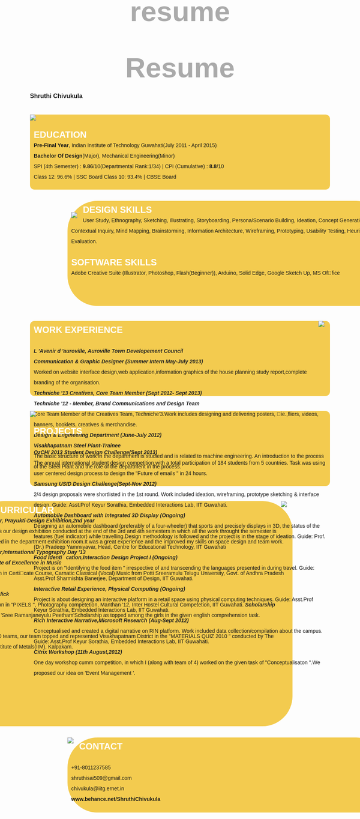 resume
======
<!DOCTYPE html>

<head>
<title>Resume_Final</title>
<link href='https://fonts.googleapis.com/css?family=Londrina+Shadow' rel='stylesheet' type='text/css'>
<META http-equiv="Page-Enter" CONTENT="RevealTrans(Duration=4,Transition=22)">
<style>
body {
  font-family: helvetica, sans-serif;
  margin: 0 auto;
  max-width: 800px;
background:  url("jpegs/backgound_3.jpg");
}
div {
  height: 200px;
  background-size: cover;
  margin: 40px 0 0 0;
  border-radius: 12px;
background: #F3CB4F;
animation: myfirst 5s linear 2s infinite alternate;
-moz-animation: myfirst 5s linear 2s infinite alternate;
}
h1 {
  font-family: helvetica;
  text-align: center;
  font-size: 75px;
  color: #aaaaaa;
  margin: 30px 0 0 0;
}

h3{
  font-family: helvetica;
  text-align: center;
  color: #aaaaaa;
font-size: 40px;
  margin: 10px 0 0 0;
}

h2 {
  text-align: center;
  color: #bbbbbb;
  margin: 0px 0 70px 0;
}
p {
  padding: 10px;
  line-height: 28px;
}

.first{
  background: #F3CB4F;
  margin: 40px 100px 0 -150px;
border-radius: 80px 80px 80px 0;
}
.second{
  background: #F3CB4F;
  margin: 30px -150px 0 100px;
height: 280px;
border-radius: 80px 80px 0 80px;
}
.third{
  background: #F3CB4F;
margin: 30px -150px 0 100px;
border-radius: 80px 80px 0 80px;
}

.fourth{
  background: #F3CB4F;
    margin: 40px 100px 0 -150px;
height: 550px;
border-radius: 80px 80px 80px 0;
}

.fifth{
  background: #F3CB4F;
 margin: 30px -150px 0 100px;
height: 1000px;
border-radius: 80px 80px  0 80px;
}
.sixth{
background: #F3CB4F;
margin: 40px 100px 0 -150px;
height: 600px;
border-radius: 80px 80px 80px 0;
}


.education {
  float: right;
margin: 0 15px 0 0;
}
.skills{
 float: left;
margin: 30px 15px 0 10px;
}
.contact{
float: left;
margin: 0 15px 0 0;
}
.work{
float: right;
margin: 0 15px 0 0;
}

.projects{
float: left;
margin: 0 15px 0 0;
}
.achieve{
float: right;
margin: 0 15px 0 0;
}

img{
  height: 200px;
}


.edu{
 color: black;
  margin: 50px  200px 0 15px;
padding:  20px;
font-size: 15px;
}

.ski{
 color: black;
padding:  25px;
margin: 50px  5px 0 200px;
font-size: 15px;
  }


.con{
  color: black;
  margin: 50px 15px 0  10px; 
  padding: 20px;
 font-size: 15px;
  }

.wor{
 color: black;
  margin: 50px  200px 0 50px;
  padding:  30px;
 font-size: 15px;
  }

.pro{
 color: black;
  margin: 50px  50px 0 150px;
  padding:  40px;
 font-size: 15px;
  }

.ach{
color: black;
  margin: 50px  200px 0 50px;
  padding:  30px;
 font-size: 15px;
  }

@media(max-width: 500px){
  h1{
    font-size: 50px;
    margin-top: 20px 0;
    line-height: 40px;
  }
  h2{
    font-size: 20px;
    margin: 20px 0 30px 0;
  }
  div{
    margin: 20px 12px 0 12px;
  }
  p{
    font-size: 20px;
    line-height: 24px;
  }
  small{
    font-size: 16px;
  }
}

@keyframes myfirst
{
from {background:  #F3CB4F;}
to {background: #D7DF23 ;}
}

@-moz-keyframes myfirst /* Safari and Chrome */
{
from {background: #F3CB4F;}
to {background: #D7DF23}
}
</style>

</head>

<body>
<h1>Resume</h1>
<h3>Shruthi Chivukula</h3>
<div class="first">
<span class="education">  <img src="jpegs/education4.png" ></span>
  <p class="edu">
<b><font color= white  size= 5px>EDUCATION</font></b><br />
<b>Pre-Final Year</b>, Indian Institute of Technology Guwahati(July 2011 - April 2015)</br>
<b>Bachelor Of Design</b>(Major), Mechanical Engineering(Minor)</br>
SPI (4th Semester) : <b>9.86</b>/10(Departmental Rank:1/34) | CPI (Cumulative) : <b>8.8</b>/10</br>
Class 12: 96.6% | SSC Board                  Class 10: 93.4% | CBSE Board</br></p>
</div>

<div class="second">
<span class="skills">  <img src="jpegs/skill.png" ></span>
  <p class="ski">
<b><font color= white  size= 5px>DESIGN SKILLS</font></b></br>
User Study, Ethnography, Sketching, Illustrating, Storyboarding, Persona/Scenario Building, Ideation, Concept
Generation, Contextual Inquiry, Mind Mapping, Brainstorming, Information Architecture, Wireframing, Prototyping,
Usability Testing, Heuristic Evaluation.</br></br>
<b><font color= white  size= 5px ><span class="soft">SOFTWARE SKILLS</span></font></b></br>
Adobe Creative Suite (Illustrator,
Photoshop, Flash(Beginner)), Arduino,
Solid Edge, Google Sketch Up, MS Office</p>
</div>
  

<div class="fourth">
<span class="work "> <img src="jpegs/work.png" ></span>
<p class="wor">
<b><font color= white  size= 5px>WORK EXPERIENCE</font></b></br></br>
<b><em><font color= #232323>L &#39;Avenir d &#39;auroville, Auroville Town Developement Council</br>
Communication & Graphic Designer (Summer Intern May-July 2013)</font></br></em></b>
Worked on website interface design,web application,information graphics of the house planning study
report,complete branding of the organisation.</br>
<b><em><font color= #232323>Techniche &#39;13 Creatives, Core Team Member (Sept 2012- Sept 2013)</br>
Techniche &#39;12 - Member, Brand Communications and Design Team</font></br></em></b>
Core Team Member of the Creatives Team, Techniche&#39;3.Work includes designing and delivering posters, ie.,fliers,
videos, banners, booklets, creatives & merchandise.</br>
<b><em><font color= #232323>Design & Engineering Department (June-July 2012)</br>
Visakhapatnam Steel Plant-Trainee</font></br></em></b>
The basic structure of work in the department is studied and is related to machine engineering. An introduction to
the process of the Steel Plant and the role of the department in the process.</br>
</p>
</div>

<div class="fifth">
<span class="projects "> <img src="jpegs/projects.png" ></span>
<p class="pro">
<b><font color= white  size= 5px>PROJECTS</font></b></br></br>
<b><em><font color= #232323>OzCHI 2013 Student Design Challenge(Sept 2013)</font></br></em></b>
The annual international student design competition with a total participation of 184 students from 5 countries. Task
was using user centered design process to design the  	&#34;Future of emails 	&#34; in 24 hours.</br>
<b><em><font color= #232323>Samsung USID Design Challenge(Sept-Nov 2012)</font></br></em></b>
2/4 design proposals were shortlisted in the 1st round. Work included ideation, wireframing, prototype sketching &
interface design.
Guide: Asst.Prof Keyur Sorathia, Embedded Interactions Lab, IIT Guwahati.</br>
<b><em><font color= #232323>Automobile Dashboard with Integrated 3D Display (Ongoing)</font></br></em></b>
Designing an automobile dashboard (preferably of a four-wheeler) that sports and precisely displays in 3D, the status
of the features (fuel indicator) while travelling.Design methodology is followed and the project is in the stage of
ideation.
Guide: Prof. (Dr.) Pradeep Yammiyavar, Head, Centre for Educational Technology, IIT Guwahati</br>
<b><em><font color= #232323>Food Identication,Interaction Design Project I (Ongoing)</font></br></em></b>
Project is on  &#34;Identifying the food item &#34; irrespective of and transcending the languages presented in during travel.
Guide: Asst.Prof Sharmishta Banerjee, Department of Design, IIT Guwahati.</br>
<b><em><font color= #232323>Interactive Retail Experience, Physical Computing (Ongoing)</font></br></em></b>
Project is about designing an interactive platform in a retail space using physical computing techniques.
Guide: Asst.Prof Keyur Sorathia, Embedded Interactions Lab, IIT Guwahati.</br>
<b><em><font color= #232323>Rich Interactive Narrative,Microsoft Research (Aug-Sept 2012)</font></br></em></b>
Conceptualised and created a digital narrative on RIN platform. Work included data collection/compilation about the
campus.
Guide: Asst.Prof Keyur Sorathia, Embedded Interactions Lab, IIT Guwahati.</br>
<b><em><font color= #232323>Citrix Workshop (11th August,2012)</font></br></em></b>
One day workshop cumm competition, in which I (along with team of 4) worked on the given task of
 &#34;Conceptualisaton &#34;.We proposed our idea on  &#39;Event Management  &#39;.</br>
</p>
</div>


<div class="sixth">
<span class="achieve">  <img src="jpegs/acheive.png" ></span>
  <p class="ach">
<b><font color= white  size= 5px>CO-CURRICULAR</font></b></br>
<b><em><font color= #232323>Organizer, Prayukti-Design Exhibition,2nd year</font></br></em></b>
Prayukti is our design exhibition conducted at the end of the 3rd and 4th semesters in which all the work throught
the semester is showcased in the department exhibition room.It was a great experience and the improved my skills
on space design and team work.</br>
<b><em><font color= #232323>Organizer,International Typography Day 	&#39;13</font></br></em></b>
<b><em><font color= #232323>Certicate of Excellence in Music</font></br></em></b>
Distinction in Certicate Course, Carnatic Classical (Vocal) Music from Potti Sreeramulu Telugu University, Govt. of
Andhra Pradesh in 2008.</br>
<b><em><font color= #232323>First in Click</font></br></em></b>
1st position in &#34;PIXELS &#34;, Photography competetion, Manthan &#39;12, Inter Hostel Cultural Competetion, IIT Guwahati.
<b><em><font color= #232323>Scholarship</font></br></em></b>
Received  	&#39;Sree Ramanjaneyulu Peetham&#39;Scholarship as topped among the girls in the given english comprehension
task.</br>
<b><em><font color= #232323>Quizzing</font></br></em></b>
Among 20 teams, our team topped and represented Visakhapatnam District in the &#34;MATERIALS QUIZ 2010 	&#34;
conducted by The Indian Institute of Metals(IIM), Kalpakam.</br>
</p>
</div>


<div class="third">
<span class="contact">  <img src="jpegs/contact.png" ></span>
  <p class="con">
  <b><font color= white  size= 5px>CONTACT</font></b></br></br>
+91-8011237585</br>
shruthisai509@gmail.com</br>
chivukula@iitg.ernet.in</br>
<b>www.behance.net/ShruthiChivukula</b></br></p>
</div>




</body>

